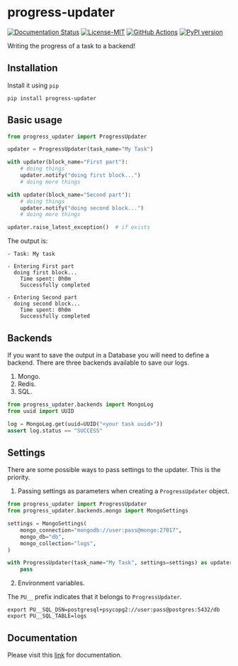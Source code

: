 progress-updater
=================

[![Documentation Status](https://readthedocs.org/projects/progress-updater/badge/?version=latest)](https://progress-updater.readthedocs.io/en/latest/?badge=latest)
[![License-MIT](https://img.shields.io/badge/License-MIT-yellow.svg)](https://github.com/pyprogrammerblog/progress-updater/blob/master/LICENSE)
[![GitHub Actions](https://github.com/pyprogrammerblog/progress-updater/workflows/CI/badge.svg/)](https://github.com/pyprogrammerblog/progress-updater/workflows/CI/badge.svg/)
[![PyPI version](https://badge.fury.io/py/progress-updater.svg)](https://badge.fury.io/py/progress-updater)

Writing the progress of a task to a backend!

Installation
-------------

Install it using ``pip``

```shell
pip install progress-updater
```

Basic usage
-------------

```python
from progress_updater import ProgressUpdater

updater = ProgressUpdater(task_name="My Task")

with updater(block_name="First part"):
    # doing things
    updater.notify("doing first block...")
    # doing more things

with updater(block_name="Second part"):
    # doing things
    updater.notify("doing second block...")
    # doing more things

updater.raise_latest_exception()  # if exists
```

The output is:
```shell
- Task: My task

- Entering First part
  doing first block...
	Time spent: 0h0m
	Successfully completed

- Entering Second part
  doing second block...
	Time spent: 0h0m
	Successfully completed
```

Backends
----------
If you want to save the output in a Database you will need to define 
a backend. There are three backends available to save our logs.

1. Mongo.
2. Redis.
3. SQL.

```python
from progress_updater.backends import MongoLog
from uuid import UUID

log = MongoLog.get(uuid=UUID("<your task uuid>"))
assert log.status == "SUCCESS"
```


Settings
----------

There are some possible ways to pass settings to the updater. 
This is the priority.

1. Passing settings as parameters when creating a `ProgressUpdater` object.

```python
from progress_updater import ProgressUpdater
from progress_updater.backends.mongo import MongoSettings

settings = MongoSettings(
    mongo_connection="mongodb://user:pass@mongo:27017",
    mongo_db="db",
    mongo_collection="logs",
)

with ProgressUpdater(task_name="My Task", settings=settings) as updater:
    pass
```

2. Environment variables.

The `PU__` prefix indicates that it belongs to `ProgressUpdater`.
```shell
export PU__SQL_DSN=postgresql+psycopg2://user:pass@postgres:5432/db
export PU__SQL_TABLE=logs
```


Documentation
--------------

Please visit this [link](https://progress-updater.readthedocs.io/en/latest/) for documentation.
